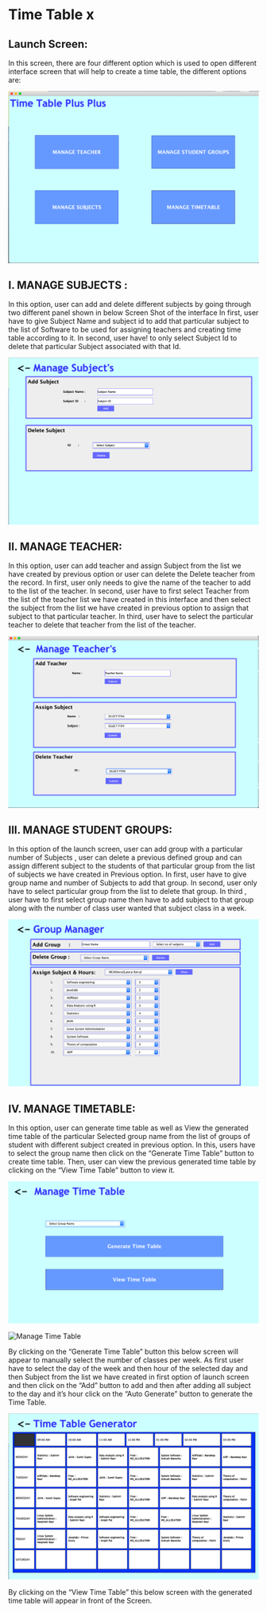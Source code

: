 # Time Table x

## Launch Screen:
In this screen, there are four different option which is used to open different interface screen that will help to create a time table, the different options are:

![Launch Screen](/images/launchscreen.png)

## I. MANAGE SUBJECTS : 
In this option, user can add and delete different subjects by going through two different panel shown in below Screen Shot of the interface
In first, user have to give Subject Name and subject id to add that particular subject to the list of Software to be used for assigning teachers and creating time table according to it.
In second, user have! to only select Subject Id to delete that particular Subject associated with that Id.

![Manage Subject](/images/ms.png) 

## II. MANAGE TEACHER: 
In this option, user can add teacher and assign Subject from the list we have created by previous option or user can delete the Delete teacher from the record.
In first, user only needs to give the name of the teacher to add to the list of the teacher.
In second, user have to first select Teacher from the list of the teacher list we have created in this interface and then select the subject from the list we have created in previous option to assign that subject to that particular teacher.
In third, user have to select the particular teacher to delete that teacher from the list of the teacher. 
    
![Manage Teachers](/images/mt.png) 

## III. MANAGE STUDENT GROUPS: 
In this option of the launch screen, user can add group with a particular   number of Subjects , user can delete a previous defined group and can assign different subject to the students of that particular group from the list of subjects we have created in Previous option.
In first, user have to give group name and number of Subjects to add that group.
In second, user only have to select particular group from the list to delete that group.
In third , user have to first select group name then have to add subject to that group along with the number of class user wanted that subject class in a week. 

![Manage Student Group](/images/mg.png) 

## IV. MANAGE TIMETABLE: 
In this option, user can generate time table as well as View the generated time table of the particular Selected group name from the list of groups of student with different subject created in previous option.
In this, users have to select the group name then click on the “Generate Time Table” button to create time table.
Then, user can view the previous generated time table by clicking on the “View Time Table” button to view it.

![Manage Time Table](/images/mtt.png) 


![Manage Time Table](/images/mtg.png) 

By clicking on the “Generate Time Table” button this below screen will appear to manually select the number of classes per week. As first user have to select the day of the week and then hour of the selected day and then Subject from the list we have created in first option of launch screen and then click on the “Add” button to add and then after adding all subject to the day and it’s hour  click on the “Auto Generate” button to generate the Time Table.

![Timetable](/images/tt.png) 

By clicking on the “View Time Table” this below screen with the generated time table will appear in front of the Screen. 


